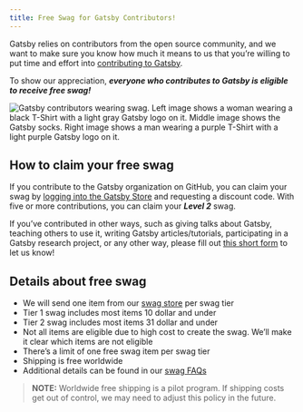 ```yaml
---
title: Free Swag for Gatsby Contributors!
---
```


Gatsby relies on contributors from the open source community, and we want to make sure you know how much it means to us that you’re willing to put time and effort into [contributing to Gatsby](/contributing/#how-to-contribute).

To show our appreciation, _**everyone who contributes to Gatsby is eligible to receive free swag!**_

![Gatsby contributors wearing swag. Left image shows a woman wearing a black T-Shirt with a light gray Gatsby logo on it. Middle image shows the Gatsby socks. Right image shows a man wearing a purple T-Shirt with a light purple Gatsby logo on it.](./images/gatsby-swag.jpg)

## How to claim your free swag

If you contribute to the Gatsby organization on GitHub, you can claim your swag by [logging into the Gatsby Store](https://store.gatsbyjs.org/) and requesting a discount code. With five or more contributions, you can claim your _**Level 2**_ swag.

If you’ve contributed in other ways, such as giving talks about Gatsby, teaching others to use it, writing Gatsby articles/tutorials, participating in a Gatsby research project, or any other way, please fill out [this short form](https://forms.gle/zBnybrZNjsdpXvDx8) to let us know!

## Details about free swag

- We will send one item from our [swag store](https://store.gatsbyjs.org/) per swag tier
- Tier 1 swag includes most items 10 dollar and under
- Tier 2 swag includes most items 31 dollar and under
- Not all items are eligible due to high cost to create the swag. We’ll make it clear which items are not eligible
- There’s a limit of one free swag item per swag tier
- Shipping is free worldwide
- Additional details can be found in our [swag FAQs](https://github.com/gatsbyjs/store.gatsbyjs.org#frequently-asked-questions)

> **NOTE:** Worldwide free shipping is a pilot program. If shipping costs get out of control, we may need to adjust this policy in the future.
